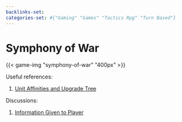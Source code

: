 ```yaml
---
backlinks-set: 
categories-set: #{"Gaming" "Games" "Tactics Rpg" "Turn Based"}
---
```

# Symphony of War

{{< game-img "symphony-of-war" "400px" >}}

Useful references:

1. [Unit Affinities and Upgrade Tree](https://steamcommunity.com/sharedfiles/filedetails/?id=2852514526)

Discussions:

1. [Information Given to Player](https://steamcommunity.com/app/1488200/discussions/0/5595187488984677120/)